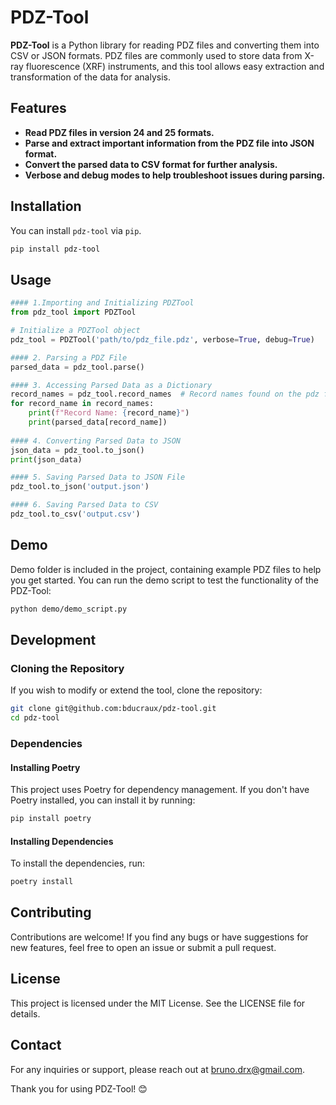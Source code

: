 # PDZ-Tool

**PDZ-Tool** is a Python library for reading PDZ files and converting them into CSV or JSON formats. PDZ files are commonly used to store data from X-ray fluorescence (XRF) instruments, and this tool allows easy extraction and transformation of the data for analysis.

## Features

- **Read PDZ files in version 24 and 25 formats.**
- **Parse and extract important information from the PDZ file into JSON format.**
- **Convert the parsed data to CSV format for further analysis.**
- **Verbose and debug modes to help troubleshoot issues during parsing.**

## Installation

You can install `pdz-tool` via `pip`.

```bash
pip install pdz-tool
```

## Usage

```python
#### 1.Importing and Initializing PDZTool
from pdz_tool import PDZTool

# Initialize a PDZTool object
pdz_tool = PDZTool('path/to/pdz_file.pdz', verbose=True, debug=True)

#### 2. Parsing a PDZ File
parsed_data = pdz_tool.parse()

#### 3. Accessing Parsed Data as a Dictionary
record_names = pdz_tool.record_names  # Record names found on the pdz file
for record_name in record_names:
    print(f"Record Name: {record_name}")
    print(parsed_data[record_name])
    
#### 4. Converting Parsed Data to JSON
json_data = pdz_tool.to_json()
print(json_data)

#### 5. Saving Parsed Data to JSON File
pdz_tool.to_json('output.json')

#### 6. Saving Parsed Data to CSV
pdz_tool.to_csv('output.csv')
```

## Demo
 Demo folder is included in the project, containing example PDZ files to help you get started. 
 You can run the demo script to test the functionality of the PDZ-Tool:

```bash
python demo/demo_script.py
```
## Development
### Cloning the Repository
If you wish to modify or extend the tool, clone the repository:
    
```bash
git clone git@github.com:bducraux/pdz-tool.git
cd pdz-tool
``` 

### Dependencies
#### Installing Poetry
This project uses Poetry for dependency management. If you don't have Poetry installed, you can install it by running:

```bash
pip install poetry
```
#### Installing Dependencies
To install the dependencies, run:

```bash
poetry install
```

## Contributing
Contributions are welcome! If you find any bugs or have suggestions for new features, feel free to open an issue or submit a pull request.

## License
This project is licensed under the MIT License. See the LICENSE file for details.

## Contact
For any inquiries or support, please reach out at [bruno.drx@gmail.com](mailto:bruno.drx@gmail.com).

Thank you for using PDZ-Tool! 😊